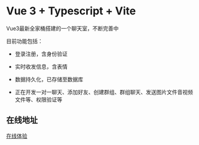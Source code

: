 # Vue 3 + Typescript + Vite

Vue3最新全家桶搭建的一个聊天室，不断完善中

目前功能包括：

+ 登录注册，含身份验证

+ 实时收发信息，含表情

+ 数据持久化，已存储至数据库

+ 正在开发一对一聊天、添加好友、创建群组、群组聊天、发送图片文件音视频文件等、权限验证等

## 在线地址

<a href="http://106.55.228.251:30281/#/" target="_blank">在线体验</a>
